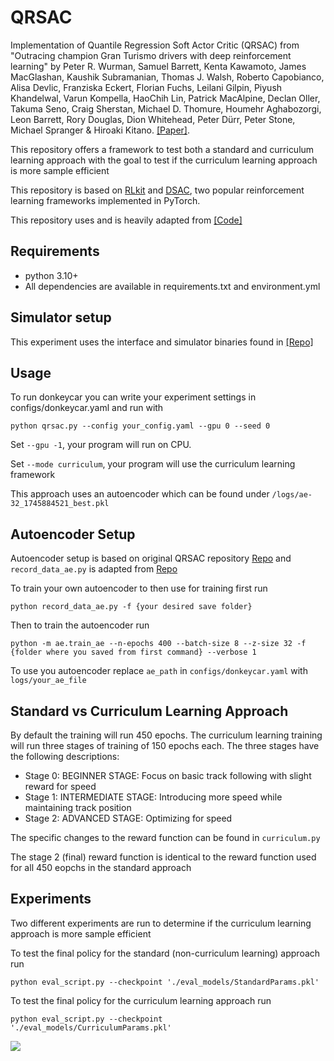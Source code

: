 # QRSAC
Implementation of Quantile Regression Soft Actor Critic (QRSAC) from "Outracing champion Gran Turismo drivers with deep reinforcement learning" by Peter R. Wurman, Samuel Barrett, Kenta Kawamoto, James MacGlashan, Kaushik Subramanian, Thomas J. Walsh, Roberto Capobianco, Alisa Devlic, Franziska Eckert, Florian Fuchs, Leilani Gilpin, Piyush Khandelwal, Varun Kompella, HaoChih Lin, Patrick MacAlpine, Declan Oller, Takuma Seno, Craig Sherstan, Michael D. Thomure, Houmehr Aghabozorgi, Leon Barrett, Rory Douglas, Dion Whitehead, Peter Dürr, Peter Stone, Michael Spranger & Hiroaki Kitano. [[Paper]](https://www.nature.com/articles/s41586-021-04357-7). 

This repository offers a framework to test both a standard and curriculum learning approach with the goal to test if the curriculum learning approach is more sample efficient

This repository is based on [RLkit](https://github.com/vitchyr/rlkit) and [DSAC](https://github.com/xtma/dsac), two popular reinforcement learning frameworks implemented in PyTorch.

This repository uses and is heavily adapted from [[Code]](https://github.com/shilpa2301/QRSAC)

## Requirements
- python 3.10+
- All dependencies are available in requirements.txt and environment.yml

## Simulator setup
This experiment uses the interface and simulator binaries found in [[Repo]](https://github.com/tawnkramer/gym-donkeycar)


## Usage
To run donkeycar you can write your experiment settings in configs/donkeycar.yaml and run with 
```
python qrsac.py --config your_config.yaml --gpu 0 --seed 0
```
Set `--gpu -1`, your program will run on CPU.

Set `--mode curriculum`, your program will use the curriculum learning framework

This approach uses an autoencoder which can be found under `/logs/ae-32_1745884521_best.pkl`

## Autoencoder Setup
Autoencoder setup is based on original QRSAC repository [Repo](https://github.com/shilpa2301/QRSAC) and `record_data_ae.py` is adapted from [Repo](https://github.com/araffin/aae-train-donkeycar) 

To train your own autoencoder to then use for training first run
```
python record_data_ae.py -f {your desired save folder}
```
Then to train the autoencoder run
```
python -m ae.train_ae --n-epochs 400 --batch-size 8 --z-size 32 -f {folder where you saved from first command} --verbose 1
```
To use you autoencoder replace `ae_path` in `configs/donkeycar.yaml` with `logs/your_ae_file`

## Standard vs Curriculum Learning Approach
By default the training will run 450 epochs. The curriculum learning training will run three stages of training of 150 epochs each. The three stages have the following descriptions:
- Stage 0: BEGINNER STAGE: Focus on basic track following with slight reward for speed
- Stage 1: INTERMEDIATE STAGE: Introducing more speed while maintaining track position
- Stage 2: ADVANCED STAGE: Optimizing for speed

The specific changes to the reward function can be found in `curriculum.py`

The stage 2 (final) reward function is identical to the reward function used for all 450 eopchs in the standard approach


## Experiments
Two different experiments are run to determine if the curriculum learning approach is more sample efficient

To test the final policy for the standard (non-curriculum learning) approach run
```
python eval_script.py --checkpoint './eval_models/StandardParams.pkl'
```

To test the final policy for the curriculum learning approach run
```
python eval_script.py --checkpoint './eval_models/CurriculumParams.pkl'
```

<img src='./readme_media/DonkeyGo.gif'>

